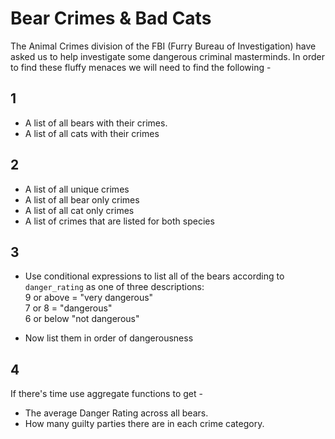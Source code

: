 # Bear Crimes & Bad Cats

The Animal Crimes division of the FBI (Furry Bureau of Investigation) have asked
us to help investigate some dangerous criminal masterminds. In order to find
these fluffy menaces we will need to find the following -

## 1

- A list of all bears with their crimes.
- A list of all cats with their crimes

## 2

- A list of all unique crimes
- A list of all bear only crimes
- A list of all cat only crimes
- A list of crimes that are listed for both species

## 3

- Use conditional expressions to list all of the bears according to
  `danger_rating` as one of three descriptions: <br> 9 or above = "very
  dangerous" <br> 7 or 8 = "dangerous" <br> 6 or below "not dangerous"

- Now list them in order of dangerousness

## 4

If there's time use aggregate functions to get -

- The average Danger Rating across all bears.
- How many guilty parties there are in each crime category.
